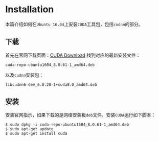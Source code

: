 # Installation

本篇介绍如何在`Ubuntu 16.04`上安装`CUDA`工具包，包括`cudnn`的部分。

## 下载

首先在官网下载页面：[CUDA Download](https://developer.nvidia.com/cuda-downloads) 找到对应的最新安装文件：

```
cuda-repo-ubuntu1604_8.0.61-1_amd64.deb
```

以及`cudnn`安装包：

```
libcudnn6-dev_6.0.20-1+cuda8.0_amd64.deb
```

## 安装

安装官网指示，如果下载的是网络安装板`deb`文件，安装`CUDA`运行如下脚本：

```
$ sudo dpkg -i cuda-repo-ubuntu1604_8.0.61-1_amd64.deb
$ sudo apt-get update
$ sudo apt-get install cuda
```